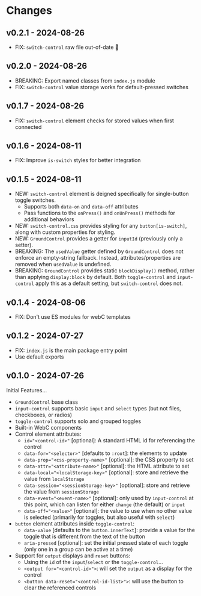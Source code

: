 # Changes

## v0.2.1 - 2024-08-26

- FIX: `switch-control` raw file out-of-date 🙈

## v0.2.0 - 2024-08-26

- BREAKING: Export named classes from `index.js` module
- FIX: `switch-control` value storage works for
  default-pressed switches

## v0.1.7 - 2024-08-26

- FIX: `switch-control` element
  checks for stored values when first connected

## v0.1.6 - 2024-08-11

- FIX: Improve `is-switch` styles for better integration

## v0.1.5 - 2024-08-11

- NEW: `switch-control` element
  is deigned specifically for single-button
  toggle switches.
  - Supports both `data-on` and `data-off` attributes
  - Pass functions to the
    `onPress()` and `onUnPress()` methods
    for additional behaviors
- NEW: `switch-control.css` provides
  styling for any `button[is-switch]`,
  along with custom properties for styling.
- NEW: `GroundControl` provides
  a getter for `inputId`
  (previously only a setter).
- BREAKING: The `usedValue` getter
  defined by `GroundControl`
  does not enforce an empty-string fallback.
  Instead, attributes/properties are removed
  when `usedValue` is undefined.
- BREAKING: `GroundControl` provides
  static `blockDisplay()` method,
  rather than applying `display:block` by default.
  Both `toggle-control` and `input-control`
  apply this as a default setting,
  but `switch-control` does not.

## v0.1.4 - 2024-08-06

- FIX: Don't use ES modules for webC templates

## v0.1.2 - 2024-07-27

- FIX: `index.js` is the main package entry point
- Use default exports

## v0.1.0 - 2024-07-26

Initial Features…

- `GroundControl` base class
- `input-control` supports basic `input` and `select` types
  (but not files, checkboxes, or radios)
- `toggle-control` supports solo and grouped toggles
- Built-in WebC components
- Control element attributes:
  - `id="<control-id>"` [optional]:
    A standard HTML id for referencing the control
  - `data-for="<selector>"` [defaults to `:root`]:
    the elements to update
  - `data-prop="<css-property-name>"` [optional]:
    the CSS property to set
  - `data-attr="<attribute-name>"` [optional]:
    the HTML attribute to set
  - `data-local="<localStorage-key>"` [optional]:
    store and retrieve the value from `localStorage`
  - `data-session="<sessionStorage-key>"` [optional]:
    store and retrieve the value from `sessionStorage`
  - `data-event="<event-name>"` [optional]:
    only used by `input-control` at this point,
    which can listen for either `change` (the default) or `input`
  - `data-off="<value>"` [optional]:
    the value to use when no other value is selected
    (primarily for toggles, but also useful with `select`)
- `button` element attributes inside `toggle-control`:
  - `data-value` [defaults to the `button.innerText`]:
    provide a value for the toggle
    that is different from the text of the button
  - `aria-pressed` [optional]:
    set the initial pressed state of each toggle
    (only one in a group can be active at a time)
- Support for `output` displays and `reset` buttons:
  - Using the `id` of the `input`/`select` or the `toggle-control`…
  - `<output for="<control-id>">`:
    will set the `output` as a display for the control
  - `<button data-reset="<control-id-list>">`:
    will use the button to clear the referenced controls
